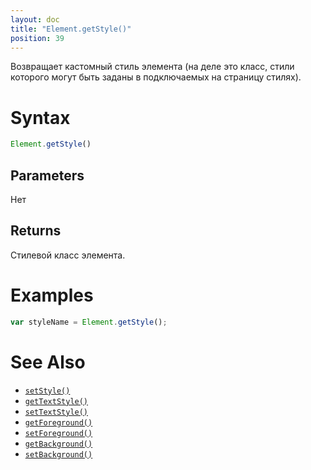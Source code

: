 ```yaml
---
layout: doc
title: "Element.getStyle()"
position: 39
---
```


Возвращает кастомный стиль элемента (на деле это класс, стили которого
могут быть заданы в подключаемых на страницу стилях).

# Syntax

```js
Element.getStyle()
```

## Parameters

Нет

## Returns

Стилевой класс элемента. 

# Examples

```js
var styleName = Element.getStyle();
```

# See Also

* [`setStyle()`](../Element.setStyle/)
* [`getTextStyle()`](../Element.getTextStyle/)
* [`setTextStyle()`](../Element.setTextStyle/)
* [`getForeground()`](../Element.getForeground/)
* [`setForeground()`](../Element.setForeground/)
* [`getBackground()`](../Element.getBackground/)
* [`setBackground()`](../Element.setBackground/)
